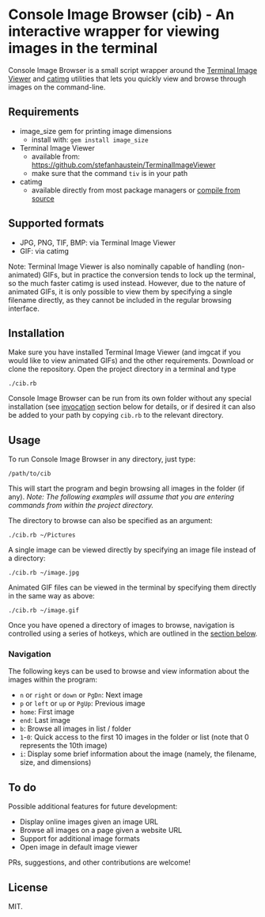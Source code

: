 # Console Image Browser (cib) - An interactive wrapper for viewing images in the terminal

Console Image Browser is a small script wrapper around the [Terminal Image Viewer](https://github.com/stefanhaustein/TerminalImageViewer) and [catimg](https://github.com/posva/catimg/) utilities that lets you quickly view and browse through images on the command-line.

## Requirements

* image_size gem for printing image dimensions
  * install with: `gem install image_size`
* Terminal Image Viewer
  * available from: https://github.com/stefanhaustein/TerminalImageViewer
  * make sure that the command `tiv` is in your path
* catimg
  * available directly from most package managers or [compile from source](https://github.com/posva/catimg/)

## Supported formats

* JPG, PNG, TIF, BMP: via Terminal Image Viewer
* GIF: via catimg

Note: Terminal Image Viewer is also nominally capable of handling (non-animated) GIFs, but in practice the conversion tends to lock up the terminal, so the much faster catimg is used instead. However, due to the nature of animated GIFs, it is only possible to view them by specifying a single filename directly, as they cannot be included in the regular browsing interface.

## Installation

Make sure you have installed Terminal Image Viewer (and imgcat if you would like to view animated GIFs) and the other requirements. Download or clone the repository. Open the project directory in a terminal and type

    ./cib.rb

Console Image Browser can be run from its own folder without any special installation (see [invocation](#invocation) section below for details, or if desired it can also be added to your path by copying `cib.rb` to the relevant directory.

## Usage

To run Console Image Browser in any directory, just type:

    /path/to/cib

This will start the program and begin browsing all images in the folder (if any). _Note: The following examples will assume that you are entering commands from within the project directory._

The directory to browse can also be specified as an argument:

    ./cib.rb ~/Pictures

A single image can be viewed directly by specifying an image file instead of a directory:

    ./cib.rb ~/image.jpg

Animated GIF files can be viewed in the terminal by specifying them directly in the same way as above:

    ./cib.rb ~/image.gif

Once you have opened a directory of images to browse, navigation is controlled using a series of hotkeys, which are outlined in the [section below](#usage).

### Navigation

The following keys can be used to browse and view information about the images within the program:

* `n` or `right` or `down` or `PgDn`: Next image
* `p` or `left` or `up` or `PgUp`: Previous image
* `home`: First image
* `end`: Last image
* `b`: Browse all images in list / folder
* `1`-`0`: Quick access to the first 10 images in the folder or list (note that 0 represents the 10th image)
* `i`: Display some brief information about the image (namely, the filename, size, and dimensions)

## To do

Possible additional features for future development:

* Display online images given an image URL
* Browse all images on a page given a website URL
* Support for additional image formats
* Open image in default image viewer

PRs, suggestions, and other contributions are welcome!

## License

MIT.
